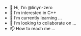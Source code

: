 - 👋 Hi, I’m @linyn-zero
- 👀 I’m interested in C++
- 🌱 I’m currently learning ...
- 💞️ I’m looking to collaborate on ...
- 📫 How to reach me ...

<!---
linyn-zero/linyn-zero is a ✨ special ✨ repository because its `README.md` (this file) appears on your GitHub profile.
You can click the Preview link to take a look at your changes.
--->
